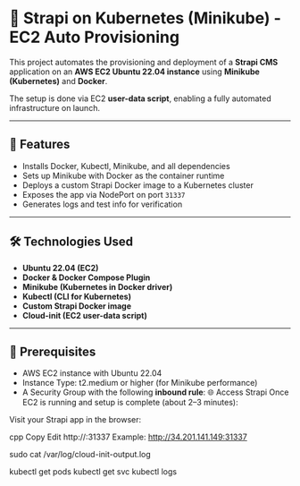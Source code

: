 # 🚀 Strapi on Kubernetes (Minikube) - EC2 Auto Provisioning

This project automates the provisioning and deployment of a **Strapi CMS** application on an **AWS EC2 Ubuntu 22.04 instance** using **Minikube (Kubernetes)** and **Docker**.

The setup is done via EC2 **user-data script**, enabling a fully automated infrastructure on launch.

---

## 📌 Features

- Installs Docker, Kubectl, Minikube, and all dependencies
- Sets up Minikube with Docker as the container runtime
- Deploys a custom Strapi Docker image to a Kubernetes cluster
- Exposes the app via NodePort on port `31337`
- Generates logs and test info for verification

---

## 🛠️ Technologies Used

- **Ubuntu 22.04 (EC2)**
- **Docker & Docker Compose Plugin**
- **Minikube (Kubernetes in Docker driver)**
- **Kubectl (CLI for Kubernetes)**
- **Custom Strapi Docker image**
- **Cloud-init (EC2 user-data script)**

---

## 🚧 Prerequisites

- AWS EC2 instance with Ubuntu 22.04
- Instance Type: t2.medium or higher (for Minikube performance)
- A Security Group with the following **inbound rule**:
🌐 Access Strapi
Once EC2 is running and setup is complete (about 2–3 minutes):

Visit your Strapi app in the browser:

cpp
Copy
Edit
http://<EC2-PUBLIC-IP>:31337
Example: http://34.201.141.149:31337

sudo cat /var/log/cloud-init-output.log

kubectl get pods
kubectl get svc
kubectl logs <pod-name>
